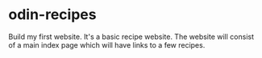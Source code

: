 # odin-recipes

Build my first website. It's a basic recipe website.
The website will consist of a main index page which will have links to a few recipes.
